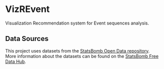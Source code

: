 # VizREvent
Visualization Recommendation system for Event sequences analysis.

## Data Sources
This project uses datasets from the [StatsBomb Open Data repository](https://github.com/statsbomb/open-data).  
More information about the datasets can be found on the [StatsBomb Free Data Hub](https://statsbomb.com/what-we-do/hub/free-data/).
